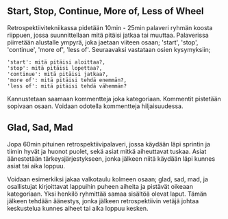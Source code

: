 ## Start, Stop, Continue, More of, Less of Wheel

Retrospektiivitekniikassa pidetään 10min - 25min palaveri ryhmän koosta riippuen, jossa suunnittellaan mitä pitäisi jatkaa tai muuttaa. Palaverissa piirretään alustalle ympyrä, joka jaetaan viiteen osaan; 'start', 'stop', 'continue', 'more of', 'less of'. 
Seuraavaksi vastataan osien kysymyksiin; 
```
'start': mitä pitäisi aloittaa?,
'stop': mitä pitäisi lopettaa?,
'continue': mitä pitäisi jatkaa?,
'more of': mitä pitäisi tehdä enemmän?,
'less of': mitä pitäisi tehdä vähemmän?
```
Kannustetaan saamaan kommentteja joka kategoriaan. Kommentit pistetään sopivaan osaan. Voidaan odotella kommentteja hiljaisuudessa.

## Glad, Sad, Mad

Jopa 60min pituinen retrospektiivipalaveri, jossa käydään läpi sprintin ja tiimin hyvät ja huonot puolet, sekä asiat mitkä aiheuttavat tuskaa. Asiat äänestetään tärkeysjärjestykseen, jonka jälkeen niitä käydään läpi kunnes asiat tai aika loppuu. 

Voidaan esimerkiksi jakaa valkotaulu kolmeen osaan; glad, sad, mad, ja osallistujat kirjoittavat lappuihin puheen aiheita ja pistävät oikeaan kategoriaan. Yksi henkilö ryhmittää samaa sisältöä olevat laput. Tämän jälkeen tehdään äänestys, jonka jälkeen retrospektiivin vetäjä johtaa keskustelua kunnes aiheet tai aika loppuu kesken.
